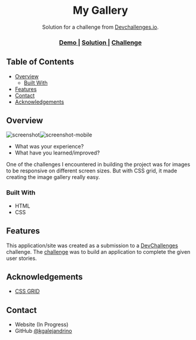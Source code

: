 <!-- Please update value in the {}  -->

<h1 align="center">My Gallery</h1>

<div align="center">
   Solution for a challenge from  <a href="http://devchallenges.io" target="_blank">Devchallenges.io</a>.
</div>

<div align="center">
  <h3>
    <a href="https://dc-mygallery.netlify.app/">
      Demo
    </a>
    <span> | </span>
    <a href="https://github.com/kgalejandrino/DevChallenges--MyGallery">
      Solution
    </a>
    <span> | </span>
    <a href="https://devchallenges.io/challenges/gcbWLxG6wdennelX7b8I">
      Challenge
    </a>
  </h3>
</div>

<!-- TABLE OF CONTENTS -->

## Table of Contents

- [Overview](#overview)
  - [Built With](#built-with)
- [Features](#features)
- [Contact](#contact)
- [Acknowledgements](#acknowledgements)

<!-- OVERVIEW -->

## Overview

![screenshot](https://github.com/kgalejandrino/DevChallenges--MyGallery/blob/main/images/screenshot.PNG)![screenshot-mobile](https://github.com/kgalejandrino/DevChallenges--MyGallery/blob/main/images/screenshot1.PNG)

- What was your experience?
- What have you learned/improved?

One of the challenges I encountered in building the project was for images to be responsive on different screen sizes. But with CSS grid, it made creating the image gallery really easy. 

### Built With

<!-- This section should list any major frameworks that you built your project using. Here are a few examples.-->

- HTML
- CSS

## Features

<!-- List the features of your application or follow the template. Don't share the figma file here :) -->

This application/site was created as a submission to a [DevChallenges](https://devchallenges.io/challenges) challenge. The [challenge](https://devchallenges.io/challenges/gcbWLxG6wdennelX7b8I) was to build an application to complete the given user stories.


## Acknowledgements

<!-- This section should list any articles or add-ons/plugins that helps you to complete the project. This is optional but it will help you in the future. For exmpale -->

- [CSS GRID](https://www.w3schools.com/css/css_grid.asp)

## Contact

- Website (In Progress)
- GitHub [@kgalejandrino](https://github.com/kgalejandrino)
